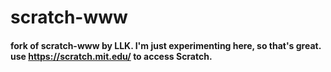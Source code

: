 # scratch-www
#### fork of scratch-www by LLK. I'm just experimenting here, so that's great. use https://scratch.mit.edu/ to access Scratch.

